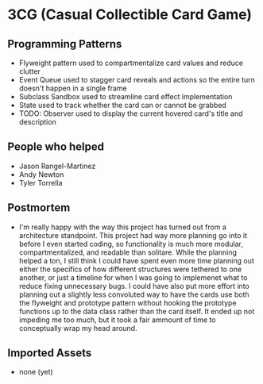 # 3CG (Casual Collectible Card Game)

## Programming Patterns
- Flyweight pattern used to compartmentalize card values and reduce clutter
- Event Queue used to stagger card reveals and actions so the entire turn doesn't happen in a single frame
- Subclass Sandbox used to streamline card effect implementation
- State used to track whether the card can or cannot be grabbed
- TODO: Observer used to display the current hovered card's title and description

## People who helped
- Jason Rangel-Martinez
- Andy Newton
- Tyler Torrella

## Postmortem
- I'm really happy with the way this project has turned out from a architecture standpoint. This project had way more planning go into it before I even started coding, so functionality is much more modular, compartmentalized, and readable than solitare. While the planning helped a ton, I still think I could have spent even more time planning out either the specifics of how different structures were tethered to one another, or just a timeline for when I was going to implemenet what to reduce fixing unnecessary bugs. I could have also put more effort into planning out a slightly less convoluted way to have the cards use both the flyweight and prototype pattern without hooking the prototype functions up to the data class rather than the card itself. It ended up not impeding me too much, but it took a fair ammount of time to conceptually wrap my head around.

## Imported Assets
- none (yet)